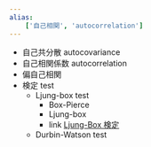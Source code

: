 ```yaml
---
alias:
    ['自己相関', 'autocorrelation']
---
```

- 自己共分散 autocovariance
- 自己相関係数 autocorrelation
- 偏自己相関
- 検定 test
    - Ljung-box test
        - Box-Pierce
        - Ljung-box
        - link
            [Ljung-Box 検定](https://hkawabata.github.io/technical-note/note/Math/statistics/hypothesis-testing/ljung-box-testing.html)
    - Durbin-Watson test